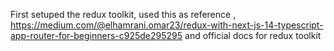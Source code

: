 First setuped the redux toolkit, 
used this as reference ,
https://medium.com/@elhamrani.omar23/redux-with-next-js-14-typescript-app-router-for-beginners-c925de295295
and official docs for redux toolkit

